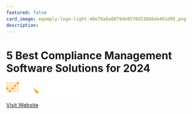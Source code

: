 ```yaml
---
featured: false
card_image: eqomply-logo-light-48e79a6a8879de8570d53866de461d95.png
description: 
---
```


# 5 Best Compliance Management Software Solutions for 2024
<img src="eqomply-logo-light-48e79a6a8879de8570d53866de461d95.png" alt="Logo" style="max-width: 200px; height: auto;">

<a href="https://www.eqomply.com/blogs/best-compliance-management-software-solutions">Visit Website</a>  

